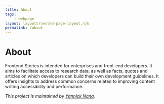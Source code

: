 ```yaml
---
title: About
tags: 
    - webpage
layout: layouts/nested-page-layout.njk
permalink: /about
---
```


# About

Frontend Stories is intended for enterprises and front-end developers. It aims to facilitate access to research data, as well as facts, quotes and articles on which developers can build their own development guidelines. It offers insights to address common concerns related to improving content writing accessibility and performance.

*This project is maintained by [Yannick Nana](https://twitter.com/nelioyann).*


